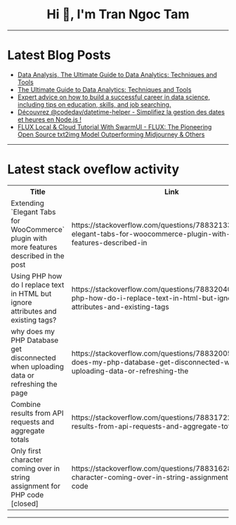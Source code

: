 <h1 align="center">Hi 👋, I'm Tran Ngoc Tam</h1>

---

# Latest Blog Posts 
<!-- BLOG-POST-LIST:START -->
- [Data Analysis, The Ultimate Guide to Data Analytics: Techniques and Tools](https://dev.to/sjt/data-analysis-the-ultimate-guide-to-data-analytics-techniques-and-tools-2pfa)
- [The Ultimate Guide to Data Analytics: Techniques and Tools](https://dev.to/byron_morara_47062585d306/the-ultimate-guide-to-data-analytics-techniques-and-tools-2288)
- [Expert advice on how to build a successful career in data science, including tips on education, skills, and job searching.](https://dev.to/joshua-km/expert-advice-on-how-to-build-a-successful-career-in-data-science-including-tips-on-education-skills-and-job-searching-2mlm)
- [Découvrez @codedav/datetime-helper - Simplifiez la gestion des dates et heures en Node.js !](https://dev.to/bilongodavid/decouvrez-codedavdatetime-helper-simplifiez-la-gestion-des-dates-et-heures-en-nodejs--1pkc)
- [FLUX Local &amp; Cloud Tutorial With SwarmUI - FLUX: The Pioneering Open Source txt2img Model Outperforming Midjourney &amp; Others](https://dev.to/furkangozukara/flux-local-cloud-tutorial-with-swarmui-flux-the-pioneering-open-source-txt2img-model-outperforming-midjourney-others-3fed)
<!-- BLOG-POST-LIST:END -->

---

# Latest stack oveflow activity
<table>
  <tr><th>Title</th><th>Link</th></tr>
  <!-- STACKOVERFLOW:START --><tr><td>Extending `Elegant Tabs for WooCommerce` plugin with more features described in the post</td><td>https://stackoverflow.com/questions/78832133/extending-elegant-tabs-for-woocommerce-plugin-with-more-features-described-in</td></tr><tr><td>Using PHP how do I replace text in HTML but ignore attributes and existing tags?</td><td>https://stackoverflow.com/questions/78832040/using-php-how-do-i-replace-text-in-html-but-ignore-attributes-and-existing-tags</td></tr><tr><td>why does my PHP Database get disconnected when uploading data or refreshing the page</td><td>https://stackoverflow.com/questions/78832005/why-does-my-php-database-get-disconnected-when-uploading-data-or-refreshing-the</td></tr><tr><td>Combine results from API requests and aggregate totals</td><td>https://stackoverflow.com/questions/78831722/combine-results-from-api-requests-and-aggregate-totals</td></tr><tr><td>Only first character coming over in string assignment for PHP code [closed]</td><td>https://stackoverflow.com/questions/78831628/only-first-character-coming-over-in-string-assignment-for-php-code</td></tr><!-- STACKOVERFLOW:END -->
</table>

---



